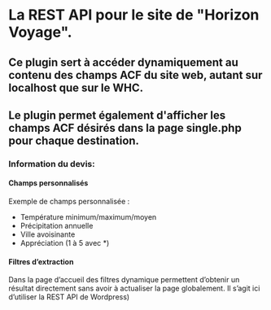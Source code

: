 # La REST API pour le site de "Horizon Voyage". 
## Ce plugin sert à accéder dynamiquement au contenu des champs ACF du site web, autant sur localhost que sur le WHC.
## Le plugin permet également d'afficher les champs ACF désirés dans la page single.php pour chaque destination.

### Information du devis:
#### Champs personnalisés
Exemple de champs personnalisée :
-	Température minimum/maximum/moyen
-	Précipitation annuelle
-	Ville avoisinante
-	Appréciation (1 à 5 avec *)

#### Filtres d’extraction
Dans la page d’accueil des filtres dynamique permettent d’obtenir un résultat directement sans avoir à actualiser la page globalement. Il s’agit ici d’utiliser la REST API de Wordpress)


